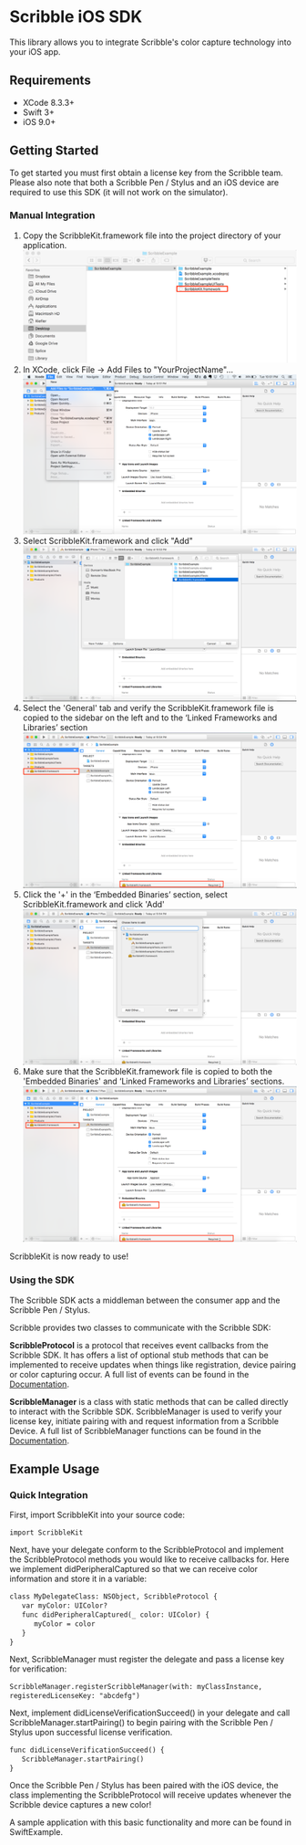 
# Scribble iOS SDK

This library allows you to integrate Scribble's color capture technology into your iOS app. 

## Requirements

 - XCode 8.3.3+
 - Swift 3+
 - iOS  9.0+

## Getting Started

To get started you must first obtain a license key from the Scribble team. 
Please also note that both a Scribble Pen / Stylus and an iOS device are required to use this SDK (it will not work on the simulator). 

### Manual Integration
1. Copy the ScribbleKit.framework file into the project directory of your application.
![screenshot 1](/Screenshots/add_to_directory.png?raw=true)
2.	In XCode, click File -> Add Files to "YourProjectName"...
![screenshot 2](/Screenshots/add_files.png?raw=true)
3. Select ScribbleKit.framework and click "Add"
![screenshot 3](/Screenshots/select_framework.png?raw=true)
4. Select the 'General' tab and verify the ScribbleKit.framework file is copied to the sidebar on the left and to the ‘Linked Frameworks and Libraries’ section
![screenshot 4](/Screenshots/added_to_project.png?raw=true)
5.	Click the '+' in the ‘Embedded Binaries’ section, select ScribbleKit.framework and click 'Add'
![screenshot 5](/Screenshots/add_to_embedded_binaries.png?raw=true)
6.	Make sure that the ScribbleKit.framework file is copied to both the 'Embedded Binaries' and ‘Linked Frameworks and Libraries’ sections.
![screenshot 6](/Screenshots/final_state.png?raw=true)

ScribbleKit is now ready to use!

### Using the SDK

The Scribble SDK acts a middleman between the consumer app and the Scribble Pen / Stylus.

Scribble provides two classes to communicate with the Scribble SDK:

**ScribbleProtocol** is a protocol that receives event callbacks from the Scribble SDK. It has offers a list of optional stub methods that can be implemented to receive updates when things like registration, device pairing or color capturing occur. A full list of events can be found in the [Documentation](#documentation).

**ScribbleManager** is a class with static methods that can be called directly to interact with the Scribble SDK. ScribbleManager is used to verify your license key, initiate pairing with and request information from a Scribble Device. A full list of ScribbleManager functions can be found in the [Documentation](#documentation).

## Example Usage

### Quick Integration

First, import ScribbleKit into your source code:

    import ScribbleKit

Next, have your delegate conform to the ScribbleProtocol and implement the ScribbleProtocol methods you would like to receive callbacks for. Here we implement didPeripheralCaptured so that we can receive color information and store it in a variable:

    class MyDelegateClass: NSObject, ScribbleProtocol {
       var myColor: UIColor?
       func didPeripheralCaptured(_ color: UIColor) {
          myColor = color
       }
    }

Next, ScribbleManager must register the delegate and pass a license key for verification:

    ScribbleManager.registerScribbleManager(with: myClassInstance, registeredLicenseKey: "abcdefg")
   
Next, implement didLicenseVerificationSucceed() in your delegate and call ScribbleManager.startPairing() to begin pairing with the Scribble Pen / Stylus upon successful license verification.
      
    func didLicenseVerificationSucceed() {
       ScribbleManager.startPairing()
    }

Once the Scribble Pen / Stylus has been paired with the iOS device, the class implementing the ScribbleProtocol will receive updates whenever the Scribble device captures a new color!

A sample application with this basic functionality and more can be found in SwiftExample.
